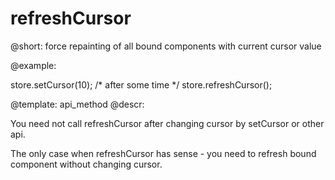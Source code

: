 refreshCursor
=============


@short: force repainting of all bound components with current cursor value
	

@example:

store.setCursor(10);
/* after some time */
store.refreshCursor();

@template:	api_method
@descr:

You need not call refreshCursor after changing cursor by setCursor or other api. 

The only case when refreshCursor has sense - you need to refresh bound component without changing cursor. 
